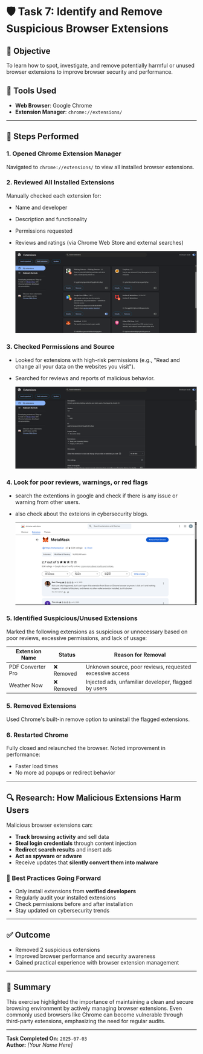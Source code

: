 # 🛡️ Task 7: Identify and Remove Suspicious Browser Extensions

## 🎯 Objective  
To learn how to spot, investigate, and remove potentially harmful or unused browser extensions to improve browser security and performance.

## 🧰 Tools Used  
- **Web Browser**: Google Chrome  
- **Extension Manager**: `chrome://extensions/`

---

## 🧪 Steps Performed

### 1. Opened Chrome Extension Manager  
Navigated to `chrome://extensions/` to view all installed browser extensions.

### 2. Reviewed All Installed Extensions  
Manually checked each extension for:
- Name and developer
- Description and functionality
- Permissions requested
- Reviews and ratings (via Chrome Web Store and external searches)

  ![all installed extentions](https://github.com/Amish-C-K/Elevate-Labs--task7/blob/main/images/t7-1.png)

### 3. Checked Permissions and Source  
- Looked for extensions with high-risk permissions (e.g., "Read and change all your data on the websites you visit").
- Searched for reviews and reports of malicious behavior.

  ![check permissions](https://github.com/Amish-C-K/Elevate-Labs--task7/blob/main/images/t7-2.png)

### 4. Look for poor reviews, warnings, or red flags
- search the extentions in google and check if there is any issue or warning from other users.
- also check about the exteions in cybersecurity blogs.

  ![check permissions](https://github.com/Amish-C-K/Elevate-Labs--task7/blob/main/images/t7-3.png)

### 5. Identified Suspicious/Unused Extensions  
Marked the following extensions as suspicious or unnecessary based on poor reviews, excessive permissions, and lack of usage:

| Extension Name       | Status        | Reason for Removal                                      |
|----------------------|---------------|----------------------------------------------------------|
| PDF Converter Pro    | ❌ Removed     | Unknown source, poor reviews, requested excessive access |
| Weather Now          | ❌ Removed     | Injected ads, unfamiliar developer, flagged by users     |

### 5. Removed Extensions  
Used Chrome's built-in remove option to uninstall the flagged extensions.

### 6. Restarted Chrome  
Fully closed and relaunched the browser. Noted improvement in performance:
- Faster load times
- No more ad popups or redirect behavior

---

## 🔍 Research: How Malicious Extensions Harm Users

Malicious browser extensions can:
- **Track browsing activity** and sell data
- **Steal login credentials** through content injection
- **Redirect search results** and insert ads
- **Act as spyware or adware**
- Receive updates that **silently convert them into malware**

### 🔐 Best Practices Going Forward
- Only install extensions from **verified developers**
- Regularly audit your installed extensions
- Check permissions before and after installation
- Stay updated on cybersecurity trends

---

## ✅ Outcome

- Removed 2 suspicious extensions
- Improved browser performance and security awareness
- Gained practical experience with browser extension management

---

## 📌 Summary

This exercise highlighted the importance of maintaining a clean and secure browsing environment by actively managing browser extensions. Even commonly used browsers like Chrome can become vulnerable through third-party extensions, emphasizing the need for regular audits.

---

**Task Completed On:** `2025-07-03`  
**Author:** _[Your Name Here]_

